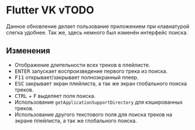 <!-- markdownlint-disable MD033 -->

# Flutter VK vTODO

Данное обновление делает пользование приложением при клавиатурой слегка удобнее. Так же, здесь немного был изменён интерфейс поиска.

## Изменения

- Отображение длительности всех треков в плейлисте.
- <kbd>ENTER</kbd> запускает воспроизведение первого трека из поиска.
- <kbd>F11</kbd> открывает/закрывает полноэкранный плеер.
- <kbd>ESC</kbd> закрывает экран плейлиста, а так же экран глобального поиска треков.
- <kbd>CTRL</kbd> + <kbd>F</kbd> выделяет поля поиска.
- Использование `getApplicationSupportDirectory` для кэшированных треков.
- Использование другого текстового поля для поиска треков на экране плейлиста, а так же глобального поиска.

<!-- Изменения с других Pre-release версий, которые должны быть отображены в non-pre версии: -->

<!--
- Экспериментальная система кэширования треков, благодаря которой треки не загружаются по несколько раз, экономя интернет траффик. В данный момент, данная система работает лишь с «лайкнутыми» треками. Учтите, что ввиду особенностей работы Android, кэш треков может очищаться в некоторых случаях. В будущем, кэш треков будет работать совершенно по-иному.
- Кнопки для переключения разделов музыки (например, «Ваша музыка», «Ваши плейлисты» и прочие) теперь расположены в самом низу в мобильном интерфейсе.
- Отображение анимации загрузки на изображении трека.
- Теперь мини-плеер снизу при мобильном интерфейсе имеет равное, по сравнению с остальным интерфейсом расстояние слева и справа. Теперь плеер словно находится на одном и том же уровне что и остальной интерфейс.
- Фикс обрезки текста на мини-плеере в мобильном интерфейсе.
- Интерфейс теперь слегка меньше "глючит" при переключении между треками на Windows.
- Убрал эффект "свечения" на экране с информацией о треке.
- Разделы по типу «Ваши плейлисты», «Плейлисты для Вас» теперь не "обрезаются" справа и слева.
- Фикс цветов у кнопки для запуска плейлиста во время загрузки.
- Небольшое скругление, видное при наведении на плейлистах.
- Избавление от лишнего `Divider` и `SizedBox` на главном экране на последнем месте.
- Небольшие изменения блока "Как пусто" при включённых разделах музыки.
- Временно избавился от `IsolatedAudioHandler`.
- Пометил `AppLogger`'ы как `static`, благодаря чему больше виджетов стали `const`-виджетами.
- Избавился от лишнего `Hero` для плейлистов, который по-итогу не работал, и лишь вызывал ошибки при открытии полноэкранного плеера. -->
